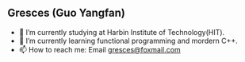 ## Gresces (Guo Yangfan)
- 🔭 I’m currently studying at Harbin Institute of Technology(HIT).
- 🌱 I’m currently learning functional programming and mordern C++.
- 📫 How to reach me: Email <gresces@foxmail.com>
<!--

Here are some ideas to get you started:


- 
- 👯 I’m looking to collaborate on ...
- 🤔 I’m looking for help with ...
- 💬 Ask me about ...
- 
- 😄 Pronouns: ...
- ⚡ Fun fact: ...
-->
